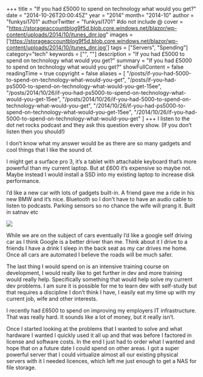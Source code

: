 +++
title = "If you had £5000 to spend on technology what would you get?"
date = "2014-10-26T20:00:45Z"
year = "2014"
month= "2014-10"
author = "funkysi1701"
authorTwitter = "funkysi1701" #do not include @
cover = "https://storageaccountblog9f5d.blob.core.windows.net/blazor/wp-content/uploads/2014/10/itunes_dnr.jpg"
images = ['https://storageaccountblog9f5d.blob.core.windows.net/blazor/wp-content/uploads/2014/10/itunes_dnr.jpg']
tags = ["Servers", "Spending"]
category="tech"
keywords = ["", ""]
description = "If you had £5000 to spend on technology what would you get?"
summary = "If you had £5000 to spend on technology what would you get?"
showFullContent = false
readingTime = true
copyright = false
aliases = [
    "/posts/if-you-had-5000-to-spend-on-technology-what-would-you-get",
    "/posts/if-you-had-ps5000-to-spend-on-technology-what-would-you-get-15ee",
    "/posts/2014/10/26/if-you-had-ps5000-to-spend-on-technology-what-would-you-get-15ee",
    "/posts/2014/10/26/if-you-had-5000-to-spend-on-technology-what-would-you-get",
    "/2014/10/26/if-you-had-ps5000-to-spend-on-technology-what-would-you-get-15ee",
    "/2014/10/26/if-you-had-5000-to-spend-on-technology-what-would-you-get"
]
+++
I listen to the dot net rocks podcast and they ask this question every show. (If you don’t listen then you should!)

I don’t know what my answer would be as there are so many gadgets and cool things that I like the sound of.

I might get a surface pro 3, it’s a tablet with attachable keyboard that’s more powerful than my current laptop. But at £600 it’s expensive so maybe not. Maybe instead I would install a SSD into my existing laptop to increase disk performance.

I’d like a new car with lots of gadgets built-in. A friend gave me a ride in his new BMW and it’s nice. Bluetooth so I don’t have to have an audio cable to listen to podcasts. Parking sensors so no chance the wife will prang it. Built in satnav etc

![](https://storageaccountblog9f5d.blob.core.windows.net/blazor/wp-content/uploads/2014/10/google-car.png?w=599&ssl=1)

While we are on the subject of cars eventually I’d like a google self driving car as I think Google is a better driver than me. Think about it I drive to a friends I have a drink I sleep in the back seat as my car drives me home. Once all cars are automated I believe the roads will be much safer.

The last thing I would spend on is an intensive training course on development, I would really like to get further in dev and more training would really help. Specifically something that would help solve my current dev problems. I am sure it is possible for me to learn dev with self-study but that requires a discipline I don’t think I have, I easily eat my time up with my current job, wife and other interests.

I recently had £6500 to spend on improving my employers IT infrastructure. That was really hard. It sounds like a lot of money, but it really isn’t.

Once I started looking at the problems that I wanted to solve and what hardware I wanted I quickly used it all up and that was before I factored in license and software costs. In the end I just had to order what I wanted and hope that on a future date I could spend on other areas. I got a super powerful server that I could virtualize almost all our existing physical servers with it I needed licences, which left me just enough to get a NAS for file storage.